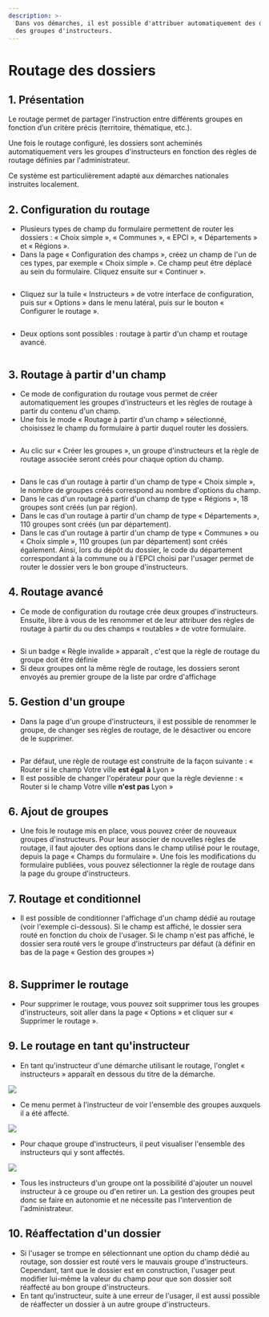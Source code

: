 ```yaml
---
description: >-
  Dans vos démarches, il est possible d'attribuer automatiquement des dossiers à
  des groupes d'instructeurs.
---
```


# Routage des dossiers

## 1. **Présentation**&#x20;

Le routage permet de partager l’instruction entre différents groupes en fonction d’un critère précis (territoire, thématique, etc.).

Une fois le routage configuré, les dossiers sont acheminés automatiquement vers les groupes d'instructeurs en fonction des règles de routage définies par l'administrateur.

Ce système est particulièrement adapté aux démarches nationales instruites localement.

## **2. Configuration du routage**&#x20;

* Plusieurs types de champ du formulaire permettent de router les dossiers : « Choix simple », « Communes »,  « EPCI », « Départements » et « Régions ».
* Dans la page « Configuration des champs », créez un champ de l'un de ces types, par exemple « Choix simple ». Ce champ peut être déplacé au sein du formulaire. Cliquez ensuite sur « Continuer ».

<figure><img src="../.gitbook/assets/Screenshot from 2023-09-21 10-56-17.png" alt=""><figcaption></figcaption></figure>

* Cliquez sur la tuile « Instructeurs » de votre interface de configuration, puis sur « Options » dans le menu latéral, puis sur le bouton « Configurer le routage ».

<figure><img src="../.gitbook/assets/Screenshot from 2023-09-21 10-58-03.png" alt=""><figcaption></figcaption></figure>

* Deux options sont possibles : routage à partir d'un champ et routage avancé.

<figure><img src="../.gitbook/assets/Screenshot from 2023-09-21 10-58-32.png" alt=""><figcaption></figcaption></figure>

## **3.  Routage à partir d'un champ**

* Ce mode de configuration du routage vous permet de créer automatiquement les groupes d'instructeurs et les règles de routage à partir du contenu d'un champ.
* Une fois le mode « Routage à partir d'un champ » sélectionné, choisissez le champ du formulaire à partir duquel router les dossiers.

<figure><img src="../.gitbook/assets/Screenshot from 2023-09-21 10-59-13.png" alt=""><figcaption></figcaption></figure>

* Au clic sur « Créer les groupes », un groupe d'instructeurs et la règle de routage associée seront créés pour chaque option du champ.

<figure><img src="../.gitbook/assets/Screenshot from 2023-09-21 10-59-46.png" alt=""><figcaption></figcaption></figure>

* Dans le cas d'un routage à partir d'un champ de type  « Choix simple », le nombre de groupes créés correspond au nombre d'options du champ.
* Dans le cas d'un routage à partir d'un champ de type « Régions », 18 groupes sont créés (un par région).
* Dans le cas d'un routage à partir d'un champ de type « Départements », 110 groupes sont créés (un par département).
* Dans le cas d'un routage à partir d'un champ de type « Communes » ou « Choix simple », 110 groupes (un par département) sont créés également. Ainsi, lors du dépôt du dossier, le code du département correspondant à la commune ou à l'EPCI choisi par l'usager permet de router le dossier vers le bon groupe d'instructeurs.

## 4. Routage avancé&#x20;

* Ce mode de configuration du routage crée deux groupes d'instructeurs. Ensuite, libre à vous de les renommer et de leur attribuer des règles de routage à partir du ou des champs « routables » de votre formulaire.

<figure><img src="../.gitbook/assets/Screenshot from 2023-09-21 11-00-49.png" alt=""><figcaption></figcaption></figure>

* Si un badge « Règle invalide » apparaît , c'est que la règle de routage du groupe doit être définie
* Si deux groupes ont la même règle de routage, les dossiers seront envoyés au premier groupe de la liste par ordre d'affichage

## 5. Gestion d'un groupe

* Dans la page d'un groupe d'instructeurs, il est possible de renommer le groupe, de changer ses règles de routage, de le désactiver ou encore de le supprimer.

<figure><img src="../.gitbook/assets/Screenshot from 2023-09-21 11-05-20.png" alt=""><figcaption></figcaption></figure>

* Par défaut, une règle de routage est construite de la façon suivante : « Router si le champ Votre ville **est égal à** Lyon »
* Il est possible de changer l'opérateur pour que la règle devienne : « Router si le champ Votre ville **n'est pas** Lyon »

## 6. Ajout de groupes

* Une fois le routage mis en place, vous pouvez créer de nouveaux groupes d'instructeurs. Pour leur associer de nouvelles règles de routage, il faut ajouter des options dans le champ utilisé pour le routage, depuis la page « Champs du formulaire ». Une fois les modifications du formulaire publiées, vous pouvez sélectionner la règle de routage dans la page du groupe d'instructeurs.&#x20;

## 7. Routage et conditionnel

* Il est possible de conditionner l'affichage d'un champ dédié au routage (voir l'exemple ci-dessous). Si le champ est affiché, le dossier sera routé en fonction du choix de l'usager. Si le champ n'est pas affiché, le dossier sera routé vers le groupe d'instructeurs par défaut (à définir en bas de la page « Gestion des groupes »)

<figure><img src="../.gitbook/assets/image.png" alt=""><figcaption></figcaption></figure>

## 8. Supprimer le routage

* Pour supprimer le routage, vous pouvez soit supprimer tous les groupes d'instructeurs, soit aller dans la page « Options » et cliquer sur « Supprimer le routage ».

## 9. Le routage en tant qu'instructeur&#x20;

* En tant qu'instructeur d'une démarche utilisant le routage, l'onglet « instructeurs » apparaît en dessous du titre de la démarche.

![](<../.gitbook/assets/Screenshot 2020-01-31 at 10.56.48.png>)

* Ce menu permet à l'instructeur de voir l'ensemble des groupes auxquels il a été affecté.&#x20;

![](<../.gitbook/assets/Screenshot 2020-01-31 at 11.28.49.png>)

* Pour chaque groupe d'instructeurs, il peut visualiser l'ensemble des instructeurs qui y sont affectés.

![](<../.gitbook/assets/Screenshot 2020-01-31 at 11.29.53.png>)

* Tous les instructeurs d'un groupe ont la possibilité d'ajouter un nouvel instructeur à ce groupe ou d'en retirer un. La gestion des groupes peut donc se faire en autonomie et ne nécessite pas l'intervention de l'administrateur.&#x20;

## 10. Réaffectation d'un dossier

* Si l'usager se trompe en sélectionnant une option du champ dédié au routage, son dossier est routé vers le mauvais groupe d'instructeurs. Cependant, tant que le dossier est en construction, l'usager peut modifier lui-même la valeur du champ pour que son dossier soit réaffecté au bon groupe d'instructeurs.
* En tant qu'instructeur, suite à une erreur de l'usager, il est aussi possible de réaffecter un dossier à un autre groupe d'instructeurs.&#x20;



<figure><img src="../.gitbook/assets/Screenshot from 2023-07-25 10-12-43.png" alt=""><figcaption></figcaption></figure>



